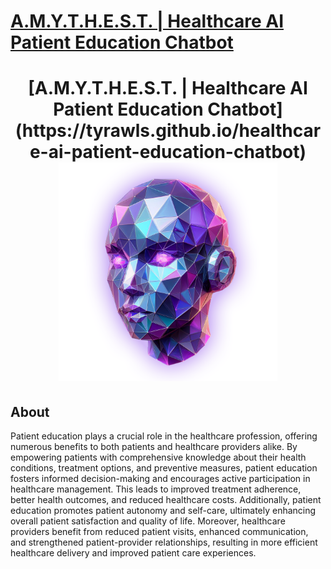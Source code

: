[A.M.Y.T.H.E.S.T. | Healthcare AI Patient Education Chatbot](https://tyrawls.github.io/healthcare-ai-patient-education-chatbot)
==============================================================================================================================

<h1 align='center'>[A.M.Y.T.H.E.S.T. | Healthcare AI Patient Education Chatbot](https://tyrawls.github.io/healthcare-ai-patient-education-chatbot)
  <img width='350' height='350' src='docs/img/amythest.png' alt='AMYTHEST Logo' />
</h1> 


About
-----
Patient education plays a crucial role in the healthcare profession, offering numerous benefits to both patients and healthcare providers alike. 
By empowering patients with comprehensive knowledge about their health conditions, treatment options, and preventive measures, patient education 
fosters informed decision-making and encourages active participation in healthcare management. This leads to improved treatment adherence, better 
health outcomes, and reduced healthcare costs. Additionally, patient education promotes patient autonomy and self-care, ultimately enhancing 
overall patient satisfaction and quality of life. Moreover, healthcare providers benefit from reduced patient visits, enhanced communication, 
and strengthened patient-provider relationships, resulting in more efficient healthcare delivery and improved patient care experiences.
